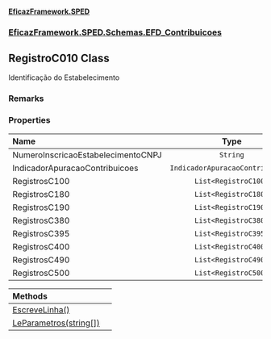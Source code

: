 #### [EficazFramework.SPED](EficazFrameworkSPED.md 'EficazFramework SPED')
### [EficazFramework.SPED.Schemas.EFD_Contribuicoes](EficazFramework.SPED.Schemas.EFD_Contribuicoes.md 'EficazFramework.SPED.Schemas.EFD_Contribuicoes')

## RegistroC010 Class

Identificação do Estabelecimento

### Remarks
### Properties

| Name | Type | |
| :--- | :---: | :--- |
| NumeroInscricaoEstabelecimentoCNPJ | `String` |  |
| IndicadorApuracaoContribuicoes | `IndicadorApuracaoContribuicoes` |  |
| RegistrosC100 | `List<RegistroC100>` |  |
| RegistrosC180 | `List<RegistroC180>` |  |
| RegistrosC190 | `List<RegistroC190>` |  |
| RegistrosC380 | `List<RegistroC380>` |  |
| RegistrosC395 | `List<RegistroC395>` |  |
| RegistrosC400 | `List<RegistroC400>` |  |
| RegistrosC490 | `List<RegistroC490>` |  |
| RegistrosC500 | `List<RegistroC500>` |  |

| Methods | |
| :--- | :--- |
| [EscreveLinha()](EficazFramework.SPED.Schemas.EFD_Contribuicoes/RegistroC010/EscreveLinha().md 'EficazFramework.SPED.Schemas.EFD_Contribuicoes.RegistroC010.EscreveLinha()') | |
| [LeParametros(string[])](EficazFramework.SPED.Schemas.EFD_Contribuicoes/RegistroC010/LeParametros(string[]).md 'EficazFramework.SPED.Schemas.EFD_Contribuicoes.RegistroC010.LeParametros(string[])') | |
